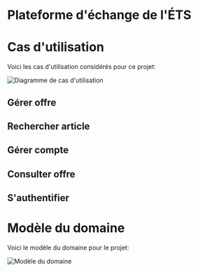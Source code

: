 # Plateforme d'échange de l'ÉTS

# Cas d'utilisation

Voici les cas d'utilisation considérés pour ce projet:

![Diagramme de cas d'utilisation](http://www.plantuml.com/plantuml/proxy?fmt=svg&src=https://raw.githubusercontent.com/fuhrmanator/gti792-peets/master/OOAD/usecase.puml)

## Gérer offre

## Rechercher article

## Gérer compte

## Consulter offre

## S'authentifier

# Modèle du domaine

Voici le modèle du domaine pour le projet:

![Modèle du domaine](http://www.plantuml.com/plantuml/proxy?fmt=svg&src=https://raw.githubusercontent.com/fuhrmanator/gti792-peets/master/OOAD/mdd.puml&0)
